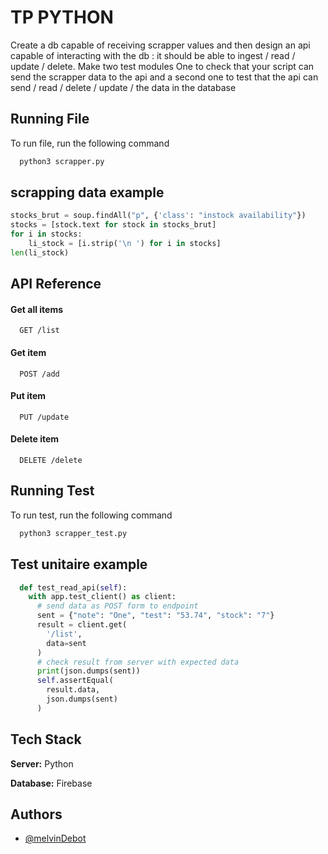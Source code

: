 
# TP PYTHON

Create a db capable of receiving scrapper values and then design an api capable of interacting with the db : it should be able to ingest / read / update / delete.
Make two test modules
One to check that your script can send the scrapper data to the api and a second one to test that the api can send / read / delete / update / the data
in the database


## Running File

To run file, run the following command

```python
  python3 scrapper.py
```

## scrapping data example

```python
stocks_brut = soup.findAll("p", {'class': "instock availability"})
stocks = [stock.text for stock in stocks_brut]
for i in stocks:
    li_stock = [i.strip('\n ') for i in stocks]
len(li_stock)
```
## API Reference

#### Get all items

```http
  GET /list
```

#### Get item

```http
  POST /add
```

#### Put item

```http
  PUT /update
```

#### Delete item

```http
  DELETE /delete
```

## Running Test

To run test, run the following command

```python
  python3 scrapper_test.py
```

## Test unitaire example

```python
  def test_read_api(self):
    with app.test_client() as client:
      # send data as POST form to endpoint
      sent = {"note": "One", "test": "53.74", "stock": "7"}
      result = client.get(
        '/list',
        data=sent 
      )
      # check result from server with expected data
      print(json.dumps(sent))
      self.assertEqual(
        result.data,
        json.dumps(sent)
      )
```
## Tech Stack

**Server:** Python

**Database:** Firebase

## Authors

- [@melvinDebot](https://github.com/melvinDebot?tab=repositories)


